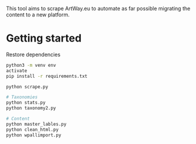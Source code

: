 This tool aims to scrape ArtWay.eu to automate as far possible migrating the content to a new platform.

# Getting started
Restore dependencies
```sh
python3 -m venv env
activate
pip install -r requirements.txt
```


```sh
python scrape.py

# Taxonomies
python stats.py
python taxonomy2.py

# Content
python master_lables.py
python clean_html.py
python wpallimport.py
```


